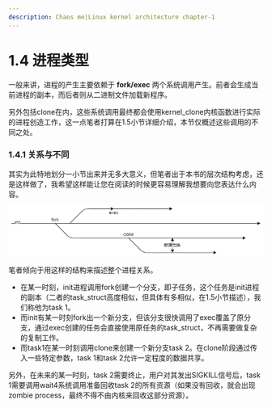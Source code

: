 ```yaml
---
description: Chaos me|Linux kernel architecture chapter-1
---
```


# 1.4 进程类型

一般来讲，进程的产生主要依赖于 **fork/exec** 两个系统调用产生。前者会生成当前进程的副本，而后者则从二进制文件加载新程序。

另外包括clone在内，这些系统调用最终都会使用kernel\_clone内核函数进行实际的进程创造工作，这一点笔者打算在1.5小节详细介绍，本节仅概述这些调用的不同之处。

### 1.4.1 关系与不同

其实为此特地划分一小节出来并无多大意义，但笔者出于本书的层次结构考虑，还是这样做了，我希望这样能让您在阅读的时候更容易理解我想要向您表达什么内容。

![](../image/chapter1/processcreate.png)

笔者倾向于用这样的结构来描述整个进程关系。

* 在某一时刻，init进程调用fork创建一个分支，即子任务，这个任务是init进程的副本（二者的task\_struct高度相似，但具体有多相似，在1.5小节描述），我们称他为task 1。
* 而init有某一时刻fork出一个新分支，但该分支很快调用了exec覆盖了原分支，通过exec创建的任务会直接使用原任务的task\_struct，不再需要做复杂的复制工作。
* 而task1在某一时刻调用clone来创建一个新分支task 2。在clone阶段通过传入一些特定参数，task 1和task 2允许一定程度的数据共享。

另外，在未来的某一时刻，task 2需要终止，用户对其发出SIGKILL信号后，task 1需要调用wait4系统调用准备回收task 2的所有资源（如果没有回收，就会出现zombie process，最终不得不由内核来回收这部分资源）。
